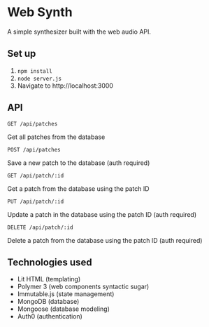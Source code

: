 # Web Synth

A simple synthesizer built with the web audio API.

## Set up

1. `npm install`
2. `node server.js`
3. Navigate to http://localhost:3000

## API

```
GET /api/patches
```

Get all patches from the database

```
POST /api/patches
```

Save a new patch to the database (auth required)

```
GET /api/patch/:id
```

Get a patch from the database using the patch ID

```
PUT /api/patch/:id
```

Update a patch in the database using the patch ID (auth required)

```
DELETE /api/patch/:id
```

Delete a patch from the database using the patch ID (auth required)

## Technologies used

- Lit HTML (templating)
- Polymer 3 (web components syntactic sugar)
- Immutable.js (state management)
- MongoDB (database)
- Mongoose (database modeling)
- Auth0 (authentication)